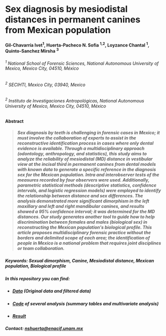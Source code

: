 # Sex diagnosis by mesiodistal distances in permanent canines from Mexican population

#### Gil-Chavarría Ivet<sup>1</sup>, Huerta-Pacheco N. Sofia <sup>1,2</sup>, Loyzance Chantal <sup>1</sup>, Quinto-Sanchez Mirsha <sup>3</sup>

###### <sup>1</sup> National School of Forensic Sciences, National Autonomous University of Mexico, Mexico City, 04510, México
###### <sup>2</sup> SECIHTI, Mexico City, 03940, Mexico
###### <sup>2</sup> Instituto de Investigaciones Antropológicas, National Autonomous University of Mexico, Mexico City, 04510, México

**Abstract**

> ##### Sex diagnosis by teeth is challenging in forensic cases in Mexico; it must involve the collaboration of experts to assist in the reconstructive identification process in cases where only dental evidence is available. Through a multidisciplinary approach (odontology, anthropology, and statistics), this study aims to analyze the reliability of mesiodistal (MD) distance in vestibular view at the incisal third in permanent canines from dental models with known data to generate a specific reference in the diagnosis sex for the Mexican population. Intra and interobserver tests of the measures recorded by four observers were used. Additionally, parametric statistical methods (descriptive statistics, confidence intervals, and logistic regression models) were employed to identify the relationship between distance and sex differences. The analysis demonstrated more significant dimorphism in the left maxillary and left and right mandibular canines, and results showed a 95% confidence interval; it was determined for the MD distances. Our study generates another tool to guide how to help discrimination between females and males (biological sex) in reconstructing the Mexican population's biological profile. This article proposes multidisciplinary forensic practice without the borders and delimited scope of each area; the identification of people in Mexico is a national problem that requires joint disciplines or team collaboration.


##### Keywords: Sexual dimorphism, Canine, Mesiodistal distance, Mexican population, Biological profile

##### In this repository you can find:

- ##### [Data](https://github.com/nshuerta-ForenseUNAM/Sex_mesiodistal_mexican/tree/Data) (Original data and filtered data)
- ##### [Code](https://github.com/nshuerta-ForenseUNAM/Sex_mesiodistal_mexican/tree/Code) of several analysis (summary tables and multivariate analysis)
- ##### [Result](https://github.com/nshuerta-ForenseUNAM/Sex_mesiodistal_mexican/tree/Result)

##### Contact: **nshuerta@enacif.unam.mx** 
